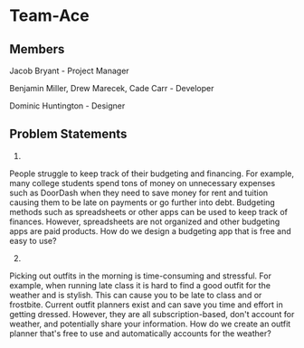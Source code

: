 # Team-Ace

## Members
Jacob Bryant - Project Manager

Benjamin Miller, Drew Marecek, Cade Carr - Developer

Dominic Huntington - Designer

## Problem Statements

1.
People struggle to keep track of their budgeting and financing. For example, many college students spend tons of money on unnecessary expenses such as DoorDash when they need to save money for rent and tuition causing them to be late on payments or go further into debt. Budgeting methods such as spreadsheets or other apps can be used to keep track of finances. However, spreadsheets are not organized and other budgeting apps are paid products. How do we design a budgeting app that is free and easy to use?

2.
Picking out outfits in the morning is time-consuming and stressful. For example, when running late class it is hard to find a good outfit for the weather and is stylish. This can cause you to be late to class and or frostbite. Current outfit planners exist and can save you time and effort in getting dressed. However, they are all subscription-based, don't account for weather, and potentially share your information. How do we create an outfit planner that's free to use and automatically accounts for the weather?

